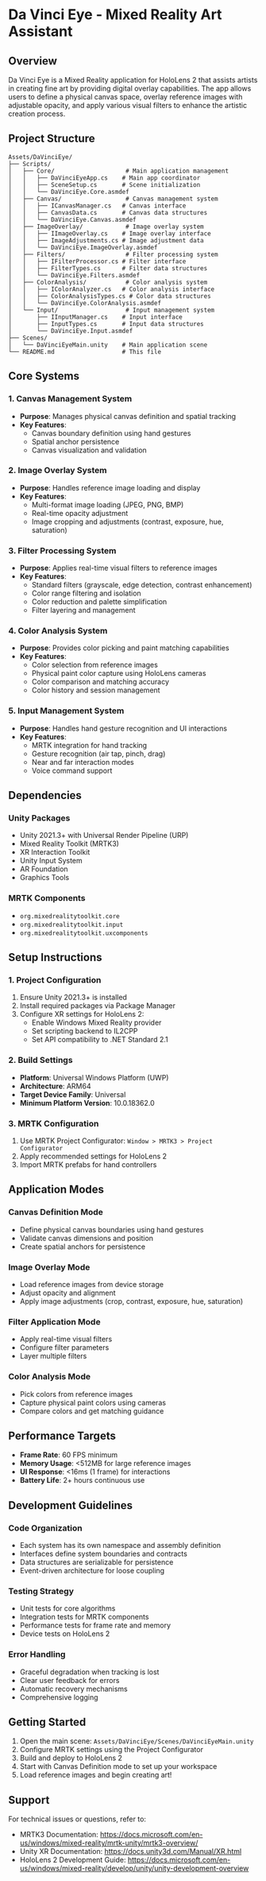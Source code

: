 # Da Vinci Eye - Mixed Reality Art Assistant

## Overview

Da Vinci Eye is a Mixed Reality application for HoloLens 2 that assists artists in creating fine art by providing digital overlay capabilities. The app allows users to define a physical canvas space, overlay reference images with adjustable opacity, and apply various visual filters to enhance the artistic creation process.

## Project Structure

```
Assets/DaVinciEye/
├── Scripts/
│   ├── Core/                    # Main application management
│   │   ├── DaVinciEyeApp.cs    # Main app coordinator
│   │   ├── SceneSetup.cs       # Scene initialization
│   │   └── DaVinciEye.Core.asmdef
│   ├── Canvas/                  # Canvas management system
│   │   ├── ICanvasManager.cs   # Canvas interface
│   │   ├── CanvasData.cs       # Canvas data structures
│   │   └── DaVinciEye.Canvas.asmdef
│   ├── ImageOverlay/            # Image overlay system
│   │   ├── IImageOverlay.cs    # Image overlay interface
│   │   ├── ImageAdjustments.cs # Image adjustment data
│   │   └── DaVinciEye.ImageOverlay.asmdef
│   ├── Filters/                 # Filter processing system
│   │   ├── IFilterProcessor.cs # Filter interface
│   │   ├── FilterTypes.cs      # Filter data structures
│   │   └── DaVinciEye.Filters.asmdef
│   ├── ColorAnalysis/           # Color analysis system
│   │   ├── IColorAnalyzer.cs   # Color analysis interface
│   │   ├── ColorAnalysisTypes.cs # Color data structures
│   │   └── DaVinciEye.ColorAnalysis.asmdef
│   └── Input/                   # Input management system
│       ├── IInputManager.cs    # Input interface
│       ├── InputTypes.cs       # Input data structures
│       └── DaVinciEye.Input.asmdef
├── Scenes/
│   └── DaVinciEyeMain.unity    # Main application scene
└── README.md                   # This file
```

## Core Systems

### 1. Canvas Management System
- **Purpose**: Manages physical canvas definition and spatial tracking
- **Key Features**: 
  - Canvas boundary definition using hand gestures
  - Spatial anchor persistence
  - Canvas visualization and validation

### 2. Image Overlay System
- **Purpose**: Handles reference image loading and display
- **Key Features**:
  - Multi-format image loading (JPEG, PNG, BMP)
  - Real-time opacity adjustment
  - Image cropping and adjustments (contrast, exposure, hue, saturation)

### 3. Filter Processing System
- **Purpose**: Applies real-time visual filters to reference images
- **Key Features**:
  - Standard filters (grayscale, edge detection, contrast enhancement)
  - Color range filtering and isolation
  - Color reduction and palette simplification
  - Filter layering and management

### 4. Color Analysis System
- **Purpose**: Provides color picking and paint matching capabilities
- **Key Features**:
  - Color selection from reference images
  - Physical paint color capture using HoloLens cameras
  - Color comparison and matching accuracy
  - Color history and session management

### 5. Input Management System
- **Purpose**: Handles hand gesture recognition and UI interactions
- **Key Features**:
  - MRTK integration for hand tracking
  - Gesture recognition (air tap, pinch, drag)
  - Near and far interaction modes
  - Voice command support

## Dependencies

### Unity Packages
- Unity 2021.3+ with Universal Render Pipeline (URP)
- Mixed Reality Toolkit (MRTK3)
- XR Interaction Toolkit
- Unity Input System
- AR Foundation
- Graphics Tools

### MRTK Components
- `org.mixedrealitytoolkit.core`
- `org.mixedrealitytoolkit.input`
- `org.mixedrealitytoolkit.uxcomponents`

## Setup Instructions

### 1. Project Configuration
1. Ensure Unity 2021.3+ is installed
2. Install required packages via Package Manager
3. Configure XR settings for HoloLens 2:
   - Enable Windows Mixed Reality provider
   - Set scripting backend to IL2CPP
   - Set API compatibility to .NET Standard 2.1

### 2. Build Settings
- **Platform**: Universal Windows Platform (UWP)
- **Architecture**: ARM64
- **Target Device Family**: Universal
- **Minimum Platform Version**: 10.0.18362.0

### 3. MRTK Configuration
1. Use MRTK Project Configurator: `Window > MRTK3 > Project Configurator`
2. Apply recommended settings for HoloLens 2
3. Import MRTK prefabs for hand controllers

## Application Modes

### Canvas Definition Mode
- Define physical canvas boundaries using hand gestures
- Validate canvas dimensions and position
- Create spatial anchors for persistence

### Image Overlay Mode
- Load reference images from device storage
- Adjust opacity and alignment
- Apply image adjustments (crop, contrast, exposure, hue, saturation)

### Filter Application Mode
- Apply real-time visual filters
- Configure filter parameters
- Layer multiple filters

### Color Analysis Mode
- Pick colors from reference images
- Capture physical paint colors using cameras
- Compare colors and get matching guidance

## Performance Targets

- **Frame Rate**: 60 FPS minimum
- **Memory Usage**: <512MB for large reference images
- **UI Response**: <16ms (1 frame) for interactions
- **Battery Life**: 2+ hours continuous use

## Development Guidelines

### Code Organization
- Each system has its own namespace and assembly definition
- Interfaces define system boundaries and contracts
- Data structures are serializable for persistence
- Event-driven architecture for loose coupling

### Testing Strategy
- Unit tests for core algorithms
- Integration tests for MRTK components
- Performance tests for frame rate and memory
- Device tests on HoloLens 2

### Error Handling
- Graceful degradation when tracking is lost
- Clear user feedback for errors
- Automatic recovery mechanisms
- Comprehensive logging

## Getting Started

1. Open the main scene: `Assets/DaVinciEye/Scenes/DaVinciEyeMain.unity`
2. Configure MRTK settings using the Project Configurator
3. Build and deploy to HoloLens 2
4. Start with Canvas Definition mode to set up your workspace
5. Load reference images and begin creating art!

## Support

For technical issues or questions, refer to:
- MRTK3 Documentation: https://docs.microsoft.com/en-us/windows/mixed-reality/mrtk-unity/mrtk3-overview/
- Unity XR Documentation: https://docs.unity3d.com/Manual/XR.html
- HoloLens 2 Development Guide: https://docs.microsoft.com/en-us/windows/mixed-reality/develop/unity/unity-development-overview
